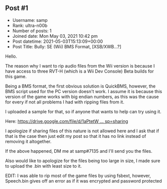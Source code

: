 ## Post #1
- Username: samp
- Rank: ultra-n00b
- Number of posts: 1
- Joined date: Mon May 03, 2021 10:42 pm
- Post datetime: 2021-05-03T15:13:09+00:00
- Post Title: Bully: SE (Wii) BMS Format, [XSB/XWB...?]

Hello.

The reason why I want to rip audio files from the Wii version is because I have access to three RVT-H (which is a Wii Dev Console) Beta builds for this game.

Being a BMS format, the first obvious solution is QuickBMS, however, the BMS script used for the PC version doesn't work. I assume it is because this version of the game works with big endian numbers, as this was the cause for every if not all problems I had with ripping files from it.

I uploaded a sample for that, so if anyone that wants to help can try using it.

Here: [https://drive.google.com/file/d/1aPtetW ... sp=sharing](https://drive.google.com/file/d/1aPtetWedP4knZAeoCGMZmrBoHMtNbf3E/view?usp=sharing)

I apologize if sharing files of this nature is not allowed here and I ask that if that is the case then just edit my post so that it has no link instead of removing it altogether.

If the above happened, DM me at samp#7135 and I'll send you the files.

Also would like to apologize for the files being too large in size, I made sure to upload the .bin with least size to it.

 EDIT: I was able to rip most of the game files by using fsbext, however, Speech.bin gives off an error as if it was encrypted and password protected
